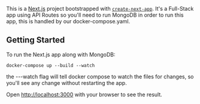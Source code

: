 This is a [Next.js](https://nextjs.org) project bootstrapped with [`create-next-app`](https://nextjs.org/docs/app/api-reference/cli/create-next-app). It's a Full-Stack app using API Routes so you'll need to run MongoDB in order to run this app, this is handled by our docker-compose.yaml.

## Getting Started

To run the Next.js app along with MongoDB:

```
docker-compose up --build --watch
```

the ---watch flag will tell docker compose to watch the files for changes, so you'll see any change without restarting the app.

Open [http://localhost:3000](http://localhost:3000) with your browser to see the result.
